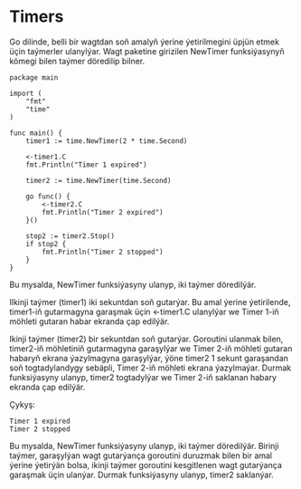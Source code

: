 # Timers

Go dilinde, belli bir wagtdan soň amalyň ýerine ýetirilmegini üpjün etmek üçin taýmerler ulanylýar. Wagt paketine girizilen NewTimer funksiýasynyň kömegi bilen taýmer döredilip bilner.

```golang
package main

import (
	"fmt"
	"time"
)

func main() {
	timer1 := time.NewTimer(2 * time.Second)

	<-timer1.C
	fmt.Println("Timer 1 expired")

	timer2 := time.NewTimer(time.Second)

	go func() {
		<-timer2.C
		fmt.Println("Timer 2 expired")
	}()

	stop2 := timer2.Stop()
	if stop2 {
		fmt.Println("Timer 2 stopped")
	}
}
```

Bu mysalda, NewTimer funksiýasyny ulanyp, iki taýmer döredilýär.

Ilkinji taýmer (timer1) iki sekuntdan soň gutarýar. Bu amal ýerine ýetirilende, timer1-iň gutarmagyna garaşmak üçin <-timer1.C ulanylýar we Timer 1-iň möhleti gutaran habar ekranda çap edilýär.

Ikinji taýmer (timer2) bir sekuntdan soň gutarýar. Goroutini ulanmak bilen, timer2-iň möhletiniň gutarmagyna garaşylýar we Timer 2-iň möhleti gutaran habaryň ekrana ýazylmagyna garaşylýar, ýöne timer2 1 sekunt garaşandan soň togtadylandygy sebäpli, Timer 2-iň möhleti ekrana ýazylmaýar. Durmak funksiýasyny ulanyp, timer2 togtadylýar we Timer 2-iň saklanan habary ekranda çap edilýär.

Çykyş:

```golang
Timer 1 expired
Timer 2 stopped
```

Bu mysalda, NewTimer funksiýasyny ulanyp, iki taýmer döredilýär. Birinji taýmer, garaşylýan wagt gutarýança goroutini duruzmak bilen bir amal ýerine ýetirýän bolsa, ikinji taýmer goroutini kesgitlenen wagt gutarýança garaşmak üçin ulanýar. Durmak funksiýasyny ulanyp, timer2 saklanýar.